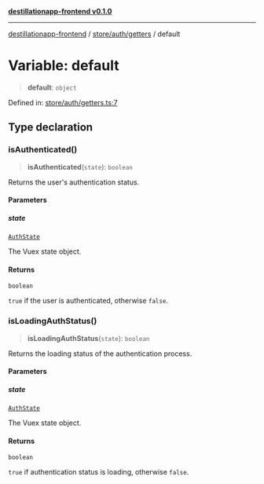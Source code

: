 [**destillationapp-frontend v0.1.0**](../../../../README.md)

***

[destillationapp-frontend](../../../../modules.md) / [store/auth/getters](../README.md) / default

# Variable: default

> **default**: `object`

Defined in: [store/auth/getters.ts:7](https://github.com/DestillApp/main/blob/ec2df52a50a22efb35f12a0243274f6d03fbca52/frontend/src/store/auth/getters.ts#L7)

## Type declaration

### isAuthenticated()

> **isAuthenticated**(`state`): `boolean`

Returns the user's authentication status.

#### Parameters

##### state

[`AuthState`](../../interfaces/AuthState.md)

The Vuex state object.

#### Returns

`boolean`

`true` if the user is authenticated, otherwise `false`.

### isLoadingAuthStatus()

> **isLoadingAuthStatus**(`state`): `boolean`

Returns the loading status of the authentication process.

#### Parameters

##### state

[`AuthState`](../../interfaces/AuthState.md)

The Vuex state object.

#### Returns

`boolean`

`true` if authentication status is loading, otherwise `false`.
